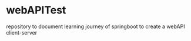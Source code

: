 # webAPITest
repository to document learning journey of springboot to create a webAPI client-server
